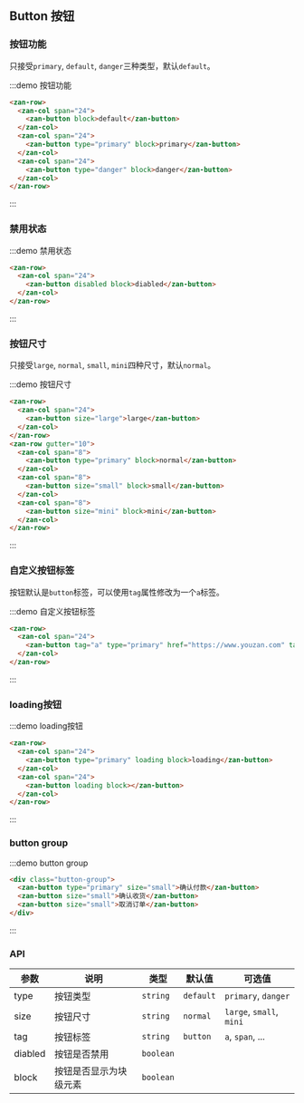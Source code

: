 <style>
@component-namespace demo {
  @b button {
    .zan-row {
      padding: 0 20px;
    }
    .zan-col {
      margin-bottom: 10px;
    }
    .button-group {
      font-size: 0;
      padding: 0 20px;
    }
  }
}
</style>

## Button 按钮

### 按钮功能

只接受`primary`, `default`, `danger`三种类型，默认`default`。

:::demo 按钮功能
```html
<zan-row>
  <zan-col span="24">
    <zan-button block>default</zan-button>
  </zan-col>
  <zan-col span="24">
    <zan-button type="primary" block>primary</zan-button>
  </zan-col>
  <zan-col span="24">
    <zan-button type="danger" block>danger</zan-button>
  </zan-col>
</zan-row>
```
:::

### 禁用状态

:::demo 禁用状态
```html
<zan-row>
  <zan-col span="24">
    <zan-button disabled block>diabled</zan-button>
  </zan-col>
</zan-row>
```
:::

### 按钮尺寸

只接受`large`, `normal`, `small`, `mini`四种尺寸，默认`normal`。

:::demo 按钮尺寸
```html 
<zan-row>
  <zan-col span="24">
    <zan-button size="large">large</zan-button>
  </zan-col>
</zan-row>
<zan-row gutter="10">
  <zan-col span="8">
    <zan-button type="primary" block>normal</zan-button>
  </zan-col>
  <zan-col span="8">
    <zan-button size="small" block>small</zan-button>
  </zan-col>
  <zan-col span="8">
    <zan-button size="mini" block>mini</zan-button>
  </zan-col>
</zan-row>
```
:::

### 自定义按钮标签

按钮默认是`button`标签，可以使用`tag`属性修改为一个`a`标签。

:::demo 自定义按钮标签
```html 
<zan-row>
  <zan-col span="24">
    <zan-button tag="a" type="primary" href="https://www.youzan.com" target="_blank">a标签按钮</zan-button>
  </zan-col>
</zan-row>
```
:::

### loading按钮

:::demo loading按钮
```html 
<zan-row>
  <zan-col span="24">
    <zan-button type="primary" loading block>loading</zan-button>
  </zan-col>
  <zan-col span="24">
    <zan-button loading block></zan-button>
  </zan-col>
</zan-row>
```
:::

### button group

:::demo button group
```html 
<div class="button-group">
  <zan-button type="primary" size="small">确认付款</zan-button>
  <zan-button size="small">确认收货</zan-button>
  <zan-button size="small">取消订单</zan-button>
</div>
```
:::

### API

| 参数       | 说明      | 类型       | 默认值       | 可选值       |
|-----------|-----------|-----------|-------------|-------------|
| type | 按钮类型 | `string`  | `default`          | `primary`, `danger`   |
| size | 按钮尺寸 | `string`  | `normal`          | `large`, `small`, `mini`  |
| tag | 按钮标签 | `string`  | `button`          | `a`, `span`, ...  |
| diabled | 按钮是否禁用 | `boolean`  |           |      |
| block | 按钮是否显示为块级元素 | `boolean`  |           |      |

